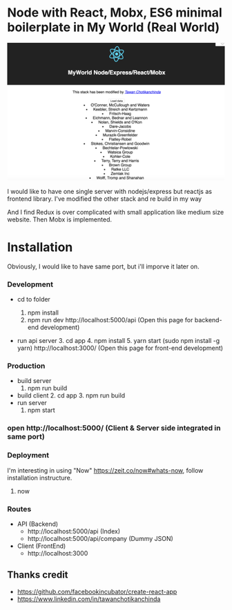 # Node with React, Mobx, ES6 minimal boilerplate in My World (Real World)

![alt tag](demo.png)

I would like to have one single server with nodejs/express 
but reactjs as frontend library. I've modified the other stack and re build in my way

And I find Redux is over complicated with small application like medium size website.
Then Mobx is implemented.
 

# Installation 
Obviously, I would like to have same port, but i'll imporve it later on. 

### Development
- cd to folder
	1. npm install
	2. npm run dev 
		http://localhost:5000/api (Open this page for backend-end development)

- run api server
	3. cd app 
	4. npm install
	5. yarn start (sudo npm install -g yarn)
		http://localhost:3000/ (Open this page for front-end development)

### Production
- build server
	1. npm run build
- build client
	2. cd app 
	3. npm run build
- run server
	1. npm start
	
### open http://localhost:5000/ (Client & Server side integrated in same port)

### Deployment
I'm interesting in using "Now" https://zeit.co/now#whats-now, follow installation instructure.
1. now

### Routes
 - API (Backend)
 	- http://localhost:5000/api (Index)
 	- http://localhost:5000/api/company (Dummy JSON)
 - Client (FrontEnd)
 	- http://localhost:3000

## Thanks credit
 - https://github.com/facebookincubator/create-react-app
 - https://www.linkedin.com/in/tawanchotikanchinda
